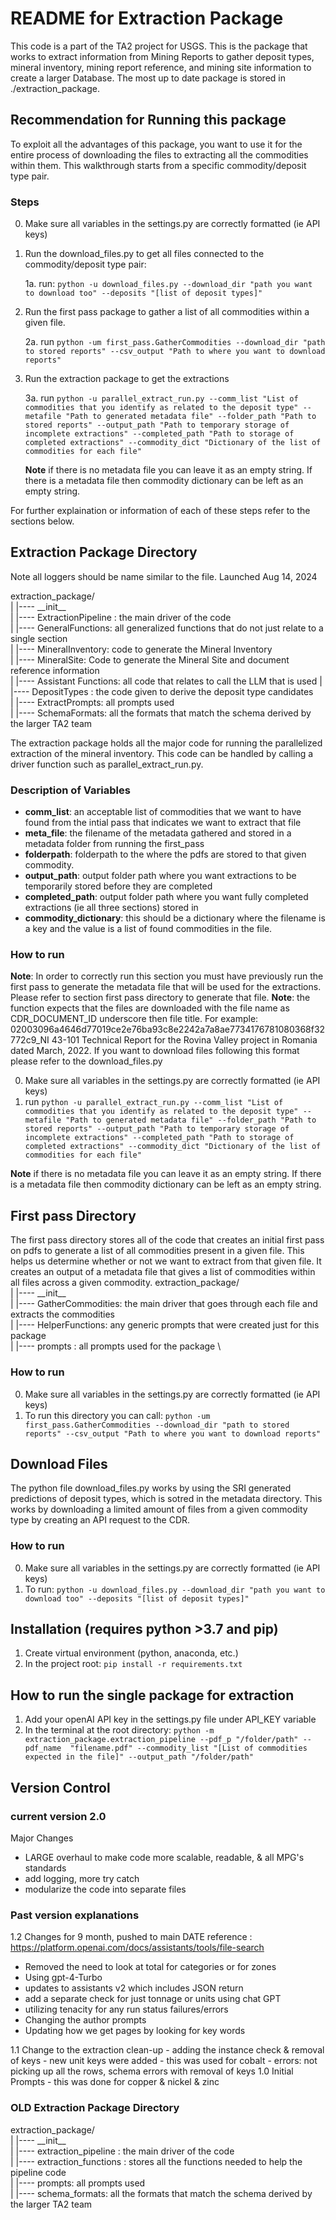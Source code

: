 # README for Extraction Package
This code is a part of the TA2 project for USGS. This is the package that works to extract information from Mining Reports to gather deposit types, mineral inventory, mining report reference, and mining site information to create a larger Database. The most up to date package is stored in ./extraction_package. 


## Recommendation for Running this package
To exploit all the advantages of this package, you want to use it for the entire process of downloading the files to extracting all the commodities within them. This walkthrough starts from a specific commodity/deposit type pair. 
### Steps
0. Make sure all variables in the settings.py are correctly formatted (ie API keys)
1. Run the download_files.py to get all files connected to the commodity/deposit type pair: 

    1a. run: `python -u download_files.py --download_dir "path you want to download too" --deposits "[list of deposit types]"`

2. Run the first pass package to gather a list of all commodities within a given file.

    2a. run `python -um first_pass.GatherCommodities --download_dir "path to stored reports" --csv_output "Path to where you want to download reports"`

3. Run the extraction package to get the extractions
    
    3a. run `python -u parallel_extract_run.py --comm_list "List of commodities that you identify as related to the deposit type" --metafile "Path to generated metadata file" --folder_path "Path to stored reports" --output_path "Path to temporary storage of incomplete extractions" --completed_path "Path to storage of completed extractions" --commodity_dict "Dictionary of the list of commodities for each file"`

    **Note** if there is no metadata file you can leave it as an empty string. If there is a metadata file then commodity dictionary can be left as an empty string. 

For further explaination or information of each of these steps refer to the sections below. 


## Extraction Package Directory 
Note all loggers should be name similar to the file.
Launched Aug 14, 2024


extraction_package/ \
|    |---- \_\_init\_\_ \
|    |---- ExtractionPipeline : the main driver of the code \
|       |---- GeneralFunctions: all generalized functions that do not just relate to a single section \
|       |---- MineralInventory: code to generate the Mineral Inventory \
|       |---- MineralSite: Code to generate the Mineral Site and document reference information \
|       |---- Assistant Functions: all code that relates to call the LLM that is used
|       |---- DepositTypes : the code given to derive the deposit type candidates \
|       |---- ExtractPrompts: all prompts used \
|       |---- SchemaFormats: all the formats that match the schema derived by the larger TA2 team 

The extraction package holds all the major code for running the parallelized extraction of the mineral inventory. This code can be handled by calling a driver function such as parallel_extract_run.py. 

### Description of Variables
* **comm_list**: an acceptable list of commodities that we want to have found from the intial pass that indicates we want to extract that file
* **meta_file**: the filename of the metadata gathered and stored in a metadata folder from running the first_pass
* **folderpath**: folderpath to the where the pdfs are stored to that given commodity.
* **output_path**: output folder path where you want extractions to be temporarily stored before they are completed
* **completed_path**: output folder path where you want fully completed extractions (ie all three sections) stored in
* **commodity_dictionary**: this should be a dictionary where the filename is a key and the value is a list of found commodities in the file. 

### How to run
**Note**: In order to correctly run this section you must have previously run the first pass to generate the metadata file that will be used for the extractions. Please refer to section first pass directory to generate that file.
**Note**: the function expects that the files are downloaded with the file name as CDR_DOCUMENT_ID underscore then file title. For example: 02003096a4646d77019ce2e76ba93c8e2242a7a8ae7734176781080368f32772c9_NI 43-101 Technical Report for the Rovina Valley project in Romania dated March, 2022. If you want to download files following this format please refer to the download_files.py

0. Make sure all variables in the settings.py are correctly formatted (ie API keys)
1. run `python -u parallel_extract_run.py --comm_list "List of commodities that you identify as related to the deposit type" --metafile "Path to generated metadata file" --folder_path "Path to stored reports" --output_path "Path to temporary storage of incomplete extractions" --completed_path "Path to storage of completed extractions" --commodity_dict "Dictionary of the list of commodities for each file"`

**Note** if there is no metadata file you can leave it as an empty string. If there is a metadata file then commodity dictionary can be left as an empty string. 
 
## First pass Directory
The first pass directory stores all of the code that creates an initial first pass on pdfs to generate a list of all commodities present in a given file. This helps us determine whether or not we want to extract from that given file. It creates an output of a metadata file that gives a list of commodities within all files across a given commodity. 
extraction_package/ \
|    |---- \_\_init\_\_ \
|    |---- GatherCommodities: the main driver that goes through each file and extracts the commodities \
|    |---- HelperFunctions: any generic prompts that were created just for this package \
|    |---- prompts : all prompts used for the package \

### How to run
0. Make sure all variables in the settings.py are correctly formatted (ie API keys) 
1. To run this directory you can call:  `python -um first_pass.GatherCommodities --download_dir "path to stored reports" --csv_output "Path to where you want to download reports"`

## Download Files
The python file download_files.py works by using the SRI generated predictions of deposit types, which is sotred in the metadata directory. This works by downloading a limited amount of files from a given commodity type by creating an API request to the CDR.

### How to run
0. Make sure all variables in the settings.py are correctly formatted (ie API keys) 
1. To run: `python -u download_files.py --download_dir "path you want to download too" --deposits "[list of deposit types]"`

## Installation (requires python >3.7 and pip)
1. Create virtual environment (python, anaconda, etc.)
2. In the project root: `pip install -r requirements.txt`


## How to run the single package for extraction
1. Add your openAI API key in the settings.py file under API_KEY variable
2. In the terminal at the root directory: `python -m extraction_package.extraction_pipeline --pdf_p "/folder/path" --pdf_name  "filename.pdf" --commodity_list "[List of commodities expected in the file]" --output_path "/folder/path" `

## Version Control
### current version 2.0
Major Changes
- LARGE overhaul to make code more scalable, readable, & all MPG's standards
- add logging, more try catch
- modularize the code into separate files

### Past version explanations
1.2 Changes for 9 month, pushed to main DATE
reference : https://platform.openai.com/docs/assistants/tools/file-search
- Removed the need to look at total for categories or for zones
- Using gpt-4-Turbo
- updates to assistants v2 which includes JSON return
- add a separate check for just tonnage or units using chat GPT
- utilizing tenacity for any run status failures/errors
- Changing the author prompts
- Updating how we get pages by looking for key words


1.1 Change to the extraction clean-up
    - adding the instance check & removal of keys
    - new unit keys were added
    - this was used for cobalt
    - errors: not picking up all the rows, schema errors with removal of keys
1.0 Initial Prompts
    - this was done for copper & nickel & zinc


### OLD Extraction Package Directory 
extraction_package/ \
|    |---- \_\_init\_\_ \
| |---- extraction_pipeline : the main driver of the code \
|    |---- extraction_functions : stores all the functions needed to help the pipeline code \
|    |---- prompts: all prompts used \
|    |---- schema_formats: all the formats that match the schema derived by the larger TA2 team 

